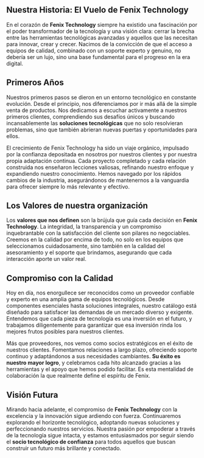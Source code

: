 ## Nuestra Historia: El Vuelo de Fenix Technology

En el corazón de **Fenix Technology** siempre ha existido una fascinación por el poder transformador de la tecnología y una visión clara: cerrar la brecha entre las herramientas tecnológicas avanzadas y aquellos que las necesitan para innovar, crear y crecer. Nacimos de la convicción de que el acceso a equipos de calidad, combinado con un soporte experto y genuino, no debería ser un lujo, sino una base fundamental para el progreso en la era digital.

## Primeros Años

Nuestros primeros pasos se dieron en un entorno tecnológico en constante evolución. Desde el principio, nos diferenciamos por ir más allá de la simple venta de productos. Nos dedicamos a escuchar activamente a nuestros primeros clientes, comprendiendo sus desafíos únicos y buscando incansablemente las **soluciones tecnológicas** que no solo resolvieran problemas, sino que también abrieran nuevas puertas y oportunidades para ellos.

El crecimiento de Fenix Technology ha sido un viaje orgánico, impulsado por la confianza depositada en nosotros por nuestros clientes y por nuestra propia adaptación continua. Cada proyecto completado y cada relación construida nos enseñaron lecciones valiosas, refinando nuestro enfoque y expandiendo nuestro conocimiento. Hemos navegado por los rápidos cambios de la industria, asegurándonos de mantenernos a la vanguardia para ofrecer siempre lo más relevante y efectivo.

## Los Valores de nuestra organización

Los **valores que nos definen** son la brújula que guía cada decisión en **Fenix Technology**. La integridad, la transparencia y un compromiso inquebrantable con la satisfacción del cliente son pilares no negociables. Creemos en la calidad por encima de todo, no solo en los equipos que seleccionamos cuidadosamente, sino también en la calidad del asesoramiento y el soporte que brindamos, asegurando que cada interacción aporte un valor real.

## Compromiso con la Calidad

Hoy en día, nos enorgullece ser reconocidos como un proveedor confiable y experto en una amplia gama de equipos tecnológicos. Desde componentes esenciales hasta soluciones integrales, nuestro catálogo está diseñado para satisfacer las demandas de un mercado diverso y exigente. Entendemos que cada pieza de tecnología es una inversión en el futuro, y trabajamos diligentemente para garantizar que esa inversión rinda los mejores frutos posibles para nuestros clientes.

Más que proveedores, nos vemos como socios estratégicos en el éxito de nuestros clientes. Fomentamos relaciones a largo plazo, ofreciendo soporte continuo y adaptándonos a sus necesidades cambiantes. **Su éxito es nuestro mayor logro**, y celebramos cada hito alcanzado gracias a las herramientas y el apoyo que hemos podido facilitar. Es esta mentalidad de colaboración la que realmente define el espíritu de Fenix.

## Visión Futura

Mirando hacia adelante, el compromiso de **Fenix Technology** con la excelencia y la innovación sigue ardiendo con fuerza. Continuaremos explorando el horizonte tecnológico, adoptando nuevas soluciones y perfeccionando nuestros servicios. Nuestra pasión por empoderar a través de la tecnología sigue intacta, y estamos entusiasmados por seguir siendo el **socio tecnológico de confianza** para todos aquellos que buscan construir un futuro más brillante y conectado.
